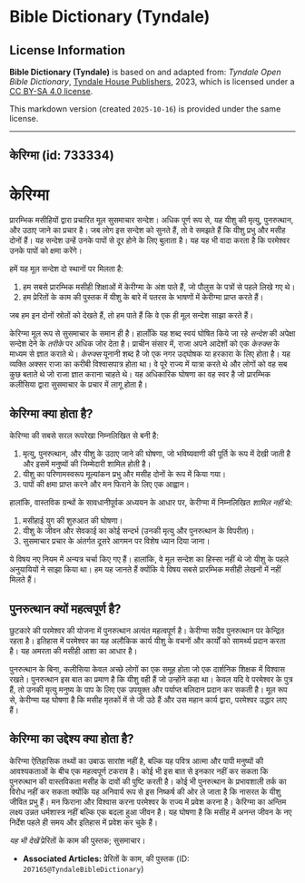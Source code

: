 # Bible Dictionary (Tyndale)

## License Information

**Bible Dictionary (Tyndale)** is based on and adapted from: _Tyndale Open Bible Dictionary_, [Tyndale House Publishers](https://tyndaleopenresources.com/), 2023, which is licensed under a [CC BY-SA 4.0 license](https://creativecommons.org/licenses/by-sa/4.0/legalcode.en).

This markdown version (created `2025-10-16`) is provided under the same license.



--------------------------------

## केरिग्मा (id: 733334)

केरिग्मा
========

प्रारम्भिक मसीहियों द्वारा प्रचारित मूल सुसमाचार सन्देश। अधिक पूर्ण रूप से, यह यीशु की मृत्यु, पुनरुत्थान, और उठाए जाने का प्रचार है। जब लोग इस सन्देश को सुनते हैं, तो वे समझते हैं कि यीशु प्रभु और मसीह दोनों हैं। यह सन्देश उन्हें उनके पापों से दूर होने के लिए बुलाता है। यह यह भी वादा करता है कि परमेश्वर उनके पापों को क्षमा करेंगे।

हमें यह मूल सन्देश दो स्थानों पर मिलता है:

1. हम सबसे प्रारम्भिक मसीही शिक्षाओं में केरीग्मा के अंश पाते हैं, जो पौलुस के पत्रों से पहले लिखे गए थे।
2. हम प्रेरितों के काम की पुस्तक में यीशु के बारे में पतरस के भाषणों में केरीग्मा प्राप्त करते हैं।

जब हम इन दोनों स्रोतों को देखते हैं, तो हम पाते हैं कि वे एक ही मूल सन्देश साझा करते हैं।

केरिग्मा मूल रूप से सुसमाचार के समान ही है। हालाँकि यह शब्द स्वयं घोषित किये जा रहे *सन्देश* की अपेक्षा सन्देश देने के *तरीके* पर अधिक जोर देता है। प्राचीन संसार में, राजा अपने आदेशों को एक *केरुक्स* के माध्यम से ज्ञात कराते थे। *केरुक्स* यूनानी शब्द है जो एक नगर उद्घोषक या हरकारा के लिए होता है। यह व्यक्ति अक्सर राजा का करीबी विश्वासपात्र होता था। वे पूरे राज्य में यात्रा करते थे और लोगों को वह सब कुछ बताते थे जो राजा ज्ञात कराना चाहते थे। यह अधिकारिक घोषणा का वह स्वर है जो प्रारम्भिक कलीसिया द्वारा सुसमाचार के प्रचार में लागू होता है।

केरिग्मा क्या होता है?
----------------------

केरिग्मा की सबसे सरल रूपरेखा निम्नलिखित से बनी है:

1. मृत्यु, पुनरुत्थान, और यीशु के उठाए जाने की घोषणा, जो भविष्यवाणी की पूर्ति के रूप में देखी जाती है और इसमें मनुष्यों की जिम्मेदारी शामिल होती है।
2. यीशु का परिणामस्वरूप मूल्यांकन प्रभु और मसीह दोनों के रूप में किया गया।
3. पापों की क्षमा प्राप्त करने और मन फिराने के लिए एक आह्वान।

हालांकि, वास्तविक ग्रन्थों के सावधानीपूर्वक अध्ययन के आधार पर, केरीग्मा में निम्नलिखित *शामिल नहीं* थे:

1. मसीहाई युग की शुरुआत की घोषणा।
2. यीशु के जीवन और सेवकाई का कोई सन्दर्भ (उनकी मृत्यु और पुनरुत्थान के विपरीत)।
3. सुसमाचार प्रचार के अंतर्गत दूसरे आगमन पर विशेष ध्यान दिया जाना।

ये विषय नए नियम में अन्यत्र चर्चा किए गए हैं। हालांकि, वे मूल सन्देश का हिस्सा नहीं थे जो यीशु के पहले अनुयायियों ने साझा किया था। हम यह जानते हैं क्योंकि ये विषय सबसे प्रारम्भिक मसीही लेखनों में नहीं मिलते हैं।

पुनरुत्थान क्यों महत्वपूर्ण है?
-------------------------------

छुटकारे की परमेश्वर की योजना में पुनरुत्थान अत्यंत महत्वपूर्ण है। केरीग्मा सदैव पुनरुत्थान पर केन्द्रित रहता है। इतिहास में परमेश्वर का यह अलौकिक कार्य यीशु के वचनों और कार्यों को सामर्थ्य प्रदान करता है। यह अमरता की मसीही आशा का आधार है।

पुनरुत्थान के बिना, कलीसिया केवल अच्छे लोगों का एक समूह होता जो एक दार्शनिक शिक्षक में विश्वास रखते। पुनरुत्थान इस बात का प्रमाण है कि यीशु वही हैं जो उन्होंने कहा था। केवल यदि वे परमेश्वर के पुत्र हैं, तो उनकी मृत्यु मनुष्य के पाप के लिए एक उपयुक्त और पर्याप्त बलिदान प्रदान कर सकती है। मूल रूप से, केरीग्मा यह घोषणा है कि मसीह मृतकों में से जी उठे हैं और उस महान कार्य द्वारा, परमेश्वर उद्धार लाए हैं।

केरिग्मा का उद्देश्य क्या होता है?
----------------------------------

केरिग्मा ऐतिहासिक तथ्यों का उबाऊ सारांश नहीं है, बल्कि यह पवित्र आत्मा और पापी मनुष्यों की आवश्यकताओं के बीच एक महत्वपूर्ण टकराव है। कोई भी इस बात से इनकार नहीं कर सकता कि पुनरुत्थान की वास्तविकता मसीह के दावों की पुष्टि करती है। कोई भी पुनरुत्थान के प्रभावशाली तर्क का विरोध नहीं कर सकता क्योंकि यह अनिवार्य रूप से इस निष्कर्ष की ओर ले जाता है कि नासरत के यीशु जीवित प्रभु हैं। मन फिराना और विश्वास करना परमेश्वर के राज्य में प्रवेश करना है। केरिग्मा का अन्तिम लक्ष्य उन्नत धर्मशास्त्र नहीं बल्कि एक बदला हुआ जीवन है। यह घोषणा है कि मसीह में अनन्त जीवन के नए निर्देश पहले ही समय और इतिहास में प्रवेश कर चुके हैं।

*यह भी देखें* प्रेरितों के काम की पुस्तक; सुसमाचार।

* **Associated Articles:** प्रेरितों के काम, की पुस्तक (ID: `207165@TyndaleBibleDictionary`)

